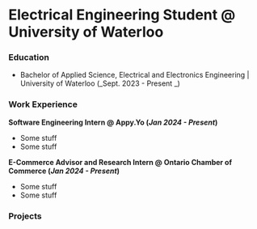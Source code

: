 # Electrical Engineering Student @ University of Waterloo


### Education 
  - Bachelor of Applied Science, Electrical and Electronics Engineering | University of Waterloo (_Sept. 2023 - Present _)

### Work Experience
**Software Engineering Intern @ Appy.Yo                (_Jan 2024 - Present_)**
  - Some stuff
  - Some stuff

**E-Commerce Advisor and Research Intern @ Ontario Chamber of Commerce   (_Jan 2024 - Present_)**
  - Some stuff
  - Some stuff

### Projects

